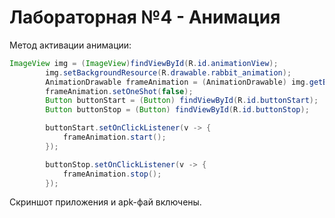 # Лабораторная №4 - Анимация

Метод активации анимации:

```java
ImageView img = (ImageView)findViewById(R.id.animationView);
        img.setBackgroundResource(R.drawable.rabbit_animation);
        AnimationDrawable frameAnimation = (AnimationDrawable) img.getBackground();
        frameAnimation.setOneShot(false);
        Button buttonStart = (Button) findViewById(R.id.buttonStart);
        Button buttonStop = (Button) findViewById(R.id.buttonStop);

        buttonStart.setOnClickListener(v -> {
            frameAnimation.start();
        });

        buttonStop.setOnClickListener(v -> {
            frameAnimation.stop();
        });
```

Скриншот приложения и apk-фай включены.
